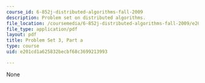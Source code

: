 ```yaml
---
course_id: 6-852j-distributed-algorithms-fall-2009
description: Problem set on distributed algorithms.
file_location: /coursemedia/6-852j-distributed-algorithms-fall-2009/e201cd1a625832becbf68c3699213993_MIT6_852JF09_pset3a.pdf
file_type: application/pdf
layout: pdf
title: Problem Set 3, Part a
type: course
uid: e201cd1a625832becbf68c3699213993

---
```

None